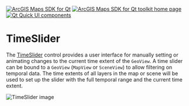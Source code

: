 [![ArcGIS Maps SDK for Qt](https://img.shields.io/badge/ArcGIS%20Maps%20SDK%20for%20Qt-0b5394)](https://developers.arcgis.com/qt/) [![ArcGIS Maps SDK for Qt toolkit home page](https://img.shields.io/badge/ArcGIS%20Maps%20SDK%20for%20Qt%20toolkit%20home%20page-ea4d13)](https://github.com/Esri/arcgis-maps-sdk-toolkit-qt) [![Qt Quick UI components](https://img.shields.io/badge/Qt%20Qt%20Quick%20UI%20components-ea4d13)](../../toolkitcpp/)

# TimeSlider

The [TimeSlider](https://developers.arcgis.com/qt/toolkit/api-reference/qml-timeslider.html) control provides a user interface for manually setting or animating changes to the current time extent of the `GeoView`. A time slider can be bound to a `GeoView` (`MapView` or `SceneView`) to allow filtering on temporal data. The time extents of all layers in the map or scene will be used to set up the slider with the full temporal range and the current time extent.

![TimeSlider image](https://developers.arcgis.com/qt/toolkit/api-reference/images/timeslider.gif)